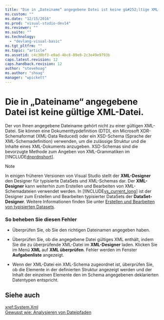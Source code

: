 ```yaml
---
title: "Die in „Dateiname“ angegebene Datei ist keine g&#252;ltige XML-Datei. | Microsoft Docs"
ms.custom: ""
ms.date: "12/15/2016"
ms.prod: "visual-studio-dev14"
ms.reviewer: ""
ms.suite: ""
ms.technology: 
  - "devlang-visual-basic"
ms.tgt_pltfrm: ""
ms.topic: "article"
ms.assetid: c4c30bf3-e0ad-4bc8-89e0-2c3e49e9793b
caps.latest.revision: 12
caps.handback.revision: 12
author: "stevehoag"
ms.author: "shoag"
manager: "wpickett"
---
```

# Die in „Dateiname“ angegebene Datei ist keine g&#252;ltige XML-Datei.
Der von Ihnen angegebene Dateiname gehört nicht zu einer gültigen XML\-Datei. Sie können eine Dokumenttypdefinition \(DTD\), ein Microsoft XDR\-Schemaformat \(XML\-Data Reduced\) oder ein XSD\-Schema \(Sprache der XML\-Schemadefinition\) verwenden, um die zulässige Struktur und die Inhalte eines XML\-Dokuments anzugeben. XSD\-Schemas sind die bevorzugte Methode zum Angeben von XML\-Grammatiken im [!INCLUDE[dnprdnshort](../code-quality/includes/dnprdnshort_md.md)].  
  
> [!NOTE]
>  In einigen früheren Versionen von Visual Studio stellt der **XML\-Designer** den Designer für typisierte DataSets und XML\-Schemas dar. Der **XML\-Designer** kann weiterhin zum Erstellen und Bearbeiten von XML\-Schemadateien verwendet werden. In [!INCLUDE[vs_current_long](../misc/includes/vs_current_long_md.md)] ist der Designer zum Erstellen und Bearbeiten typisierter DataSets der **DataSet\-Designer**. Weitere Informationen finden Sie unter [Erstellen und Bearbeiten von typisierten Datasets](../data-tools/creating-and-editing-typed-datasets.md).  
  
### So beheben Sie diesen Fehler  
  
-   Überprüfen Sie, ob Sie den richtigen Dateinamen angegeben haben.  
  
-   Überprüfen Sie, ob die angegebene Datei gültiges XML enthält, indem Sie die zu überprüfende XML\-Datei im **XML\-Designer** laden. Klicken Sie im Menü **XML** auf **XML überprüfen**. Fehler werden im Fenster **Aufgabenliste** angezeigt.  
  
-   Wenn der XML\-Datei ein XML\-Schema zugeordnet ist, überprüfen Sie, ob die Elemente in der definierten Struktur angezeigt werden und der Inhalt der einzelnen Elemente den im Schema angegebenen deklarierten Datentypen entspricht.  
  
## Siehe auch  
 <xref:System.Xml>   
 [Gewusst wie: Analysieren von Dateipfaden](../Topic/How%20to:%20Parse%20File%20Paths%20in%20Visual%20Basic.md)